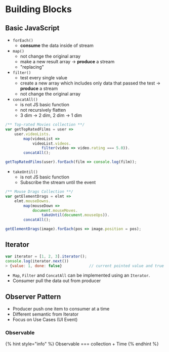 # Building Blocks

## Basic JavaScript

* `forEach()`
  * **consume** the data inside of stream
* `map()`
  * not change the original array
  * make a new result array -&gt; **produce** a stream
  * "replacing"
* `filter()`
  * test every single value
  * create a new array which includes only data that passed the test -&gt; **produce** a stream
  * not change the original array
* `concatAll()`
  * is not JS basic function
  * not recursively flatten
  * 3 dim -&gt; 2 dim, 2 dim -&gt; 1 dim

```javascript
/** Top-rated Movies collection **/
var getTopRatedFilms = user => 
    user.videoLists.
        map(videoList => 
            videoList.videos.
                filter(video => video.rating === 5.0)).
        concatAll();

getTopRatedFilms(user).forEach(film => console.log(film));
```

* `takeUntil()`
  * is not JS basic function
  * Subscribe the stream until the event

```javascript
/** Mouse Drags Collection **/
var getElementDrags = elmt => 
    elmt.mouseDowns.
        map(mouseDown => 
            document.mouseMoves.
                takeUntil(document.mouseUps)).
        concatAll();

getElementDrags(image).forEach(pos => image.position = pos);

```

## Iterator 

```javascript
var iterator = [1, 2, 3].iterator();
console.log(iterator.next())
> {value: 1, done: false}            // current pointed value and true if there is no more value.
```

* `Map`, `Filter` and `ConcatAll` can be implemented using an `Iterator`.
* Consumer pull the data out from producer

## Observer Pattern

* Producer push one item to consumer at a time
* Different semantic from Iterator
* Focus on Use Cases \(UI Event\)

### Observable

{% hint style="info" %}
Observable === collection + Time
{% endhint %}



